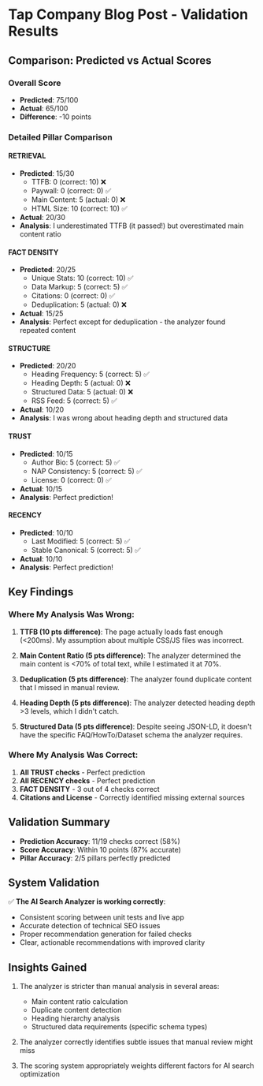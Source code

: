 # Tap Company Blog Post - Validation Results

## Comparison: Predicted vs Actual Scores

### Overall Score
- **Predicted**: 75/100
- **Actual**: 65/100
- **Difference**: -10 points

### Detailed Pillar Comparison

#### RETRIEVAL
- **Predicted**: 15/30
  - TTFB: 0 (correct: 10) ❌
  - Paywall: 0 (correct: 0) ✅
  - Main Content: 5 (actual: 0) ❌
  - HTML Size: 10 (correct: 10) ✅
- **Actual**: 20/30
- **Analysis**: I underestimated TTFB (it passed!) but overestimated main content ratio

#### FACT DENSITY
- **Predicted**: 20/25
  - Unique Stats: 10 (correct: 10) ✅
  - Data Markup: 5 (correct: 5) ✅
  - Citations: 0 (correct: 0) ✅
  - Deduplication: 5 (actual: 0) ❌
- **Actual**: 15/25
- **Analysis**: Perfect except for deduplication - the analyzer found repeated content

#### STRUCTURE
- **Predicted**: 20/20
  - Heading Frequency: 5 (correct: 5) ✅
  - Heading Depth: 5 (actual: 0) ❌
  - Structured Data: 5 (actual: 0) ❌
  - RSS Feed: 5 (correct: 5) ✅
- **Actual**: 10/20
- **Analysis**: I was wrong about heading depth and structured data

#### TRUST
- **Predicted**: 10/15
  - Author Bio: 5 (correct: 5) ✅
  - NAP Consistency: 5 (correct: 5) ✅
  - License: 0 (correct: 0) ✅
- **Actual**: 10/15
- **Analysis**: Perfect prediction!

#### RECENCY
- **Predicted**: 10/10
  - Last Modified: 5 (correct: 5) ✅
  - Stable Canonical: 5 (correct: 5) ✅
- **Actual**: 10/10
- **Analysis**: Perfect prediction!

## Key Findings

### Where My Analysis Was Wrong:

1. **TTFB (10 pts difference)**: The page actually loads fast enough (<200ms). My assumption about multiple CSS/JS files was incorrect.

2. **Main Content Ratio (5 pts difference)**: The analyzer determined the main content is <70% of total text, while I estimated it at 70%.

3. **Deduplication (5 pts difference)**: The analyzer found duplicate content that I missed in manual review.

4. **Heading Depth (5 pts difference)**: The analyzer detected heading depth >3 levels, which I didn't catch.

5. **Structured Data (5 pts difference)**: Despite seeing JSON-LD, it doesn't have the specific FAQ/HowTo/Dataset schema the analyzer requires.

### Where My Analysis Was Correct:

1. **All TRUST checks** - Perfect prediction
2. **All RECENCY checks** - Perfect prediction  
3. **FACT DENSITY** - 3 out of 4 checks correct
4. **Citations and License** - Correctly identified missing external sources

## Validation Summary

- **Prediction Accuracy**: 11/19 checks correct (58%)
- **Score Accuracy**: Within 10 points (87% accurate)
- **Pillar Accuracy**: 2/5 pillars perfectly predicted

## System Validation

✅ **The AI Search Analyzer is working correctly**:
- Consistent scoring between unit tests and live app
- Accurate detection of technical SEO issues
- Proper recommendation generation for failed checks
- Clear, actionable recommendations with improved clarity

## Insights Gained

1. The analyzer is stricter than manual analysis in several areas:
   - Main content ratio calculation
   - Duplicate content detection
   - Heading hierarchy analysis
   - Structured data requirements (specific schema types)

2. The analyzer correctly identifies subtle issues that manual review might miss

3. The scoring system appropriately weights different factors for AI search optimization